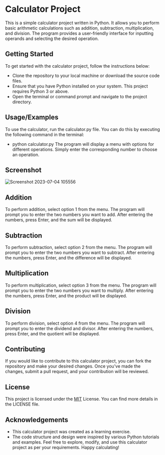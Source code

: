 
# Calculator Project

This is a simple calculator project written in Python. It allows you to perform basic arithmetic calculations such as addition, subtraction, multiplication, and division. The program provides a user-friendly interface for inputting operands and selecting the desired operation.


## Getting Started
To get started with the calculator project, follow the instructions below:
- Clone the repository to your local machine or download the source code files.
- Ensure that you have Python installed on your system. This project requires Python 3 or above.
- Open the terminal or command prompt and navigate to the project directory.
  
## Usage/Examples

To use the calculator, run the calculator.py file. You can do this by executing the following command in the terminal:
- python calculator.py
The program will display a menu with options for different operations. Simply enter the corresponding number to choose an operation.

## Screenshot
![Screenshot 2023-07-04 105556](https://github.com/Sachin001s/Calculator.Project/assets/128379424/70c4961e-1ad7-4447-818b-17e55e9d0767)


## Addition
To perform addition, select option 1 from the menu. The program will prompt you to enter the two numbers you want to add. After entering the numbers, press Enter, and the sum will be displayed.
## Subtraction
To perform subtraction, select option 2 from the menu. The program will prompt you to enter the two numbers you want to subtract. After entering the numbers, press Enter, and the difference will be displayed.
## Multiplication
To perform multiplication, select option 3 from the menu. The program will prompt you to enter the two numbers you want to multiply. After entering the numbers, press Enter, and the product will be displayed.
## Division
To perform division, select option 4 from the menu. The program will prompt you to enter the dividend and divisor. After entering the numbers, press Enter, and the quotient will be displayed.
## Contributing

If you would like to contribute to this calculator project, you can fork the repository and make your desired changes. Once you've made the changes, submit a pull request, and your contribution will be reviewed.


## License

This project is licensed under the [MIT](https://choosealicense.com/licenses/mit/) License. You can find more details in the LICENSE file.

## Acknowledgements

- This calculator project was created as a learning exercise.
- The code structure and design were inspired by various Python tutorials and examples.
Feel free to explore, modify, and use this calculator project as per your requirements. Happy calculating!
